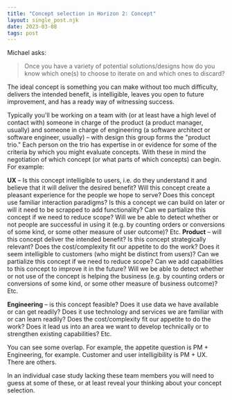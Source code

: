 ```yaml
---
title: "Concept selection in Horizon 2: Concept"
layout: single_post.njk
date: 2023-03-08
tags: post
---
```


Michael asks:

> Once you have a variety of potential solutions/designs how do you know which one(s) to choose to iterate on and which ones to discard?

The ideal concept is something you can make without too much difficulty, delivers the intended benefit, is intelligible, leaves you open to future improvement, and has a ready way of witnessing success.

Typically you'll be working on a team with (or at least have a high level of contact with) someone in charge of the product (a product manager, usually) and someone in charge of engineering (a software architect or software engineer, usually) – with design this group forms the "product trio." Each person on the trio has expertise in or evidence for some of the criteria by which you might evaluate concepts. With these in mind the negotiation of which concept (or what parts of which concepts) can begin. For example:

**UX** – Is this concept intelligible to users, i.e. do they understand it and believe that it will deliver the desired benefit? Will this concept create a pleasant experience for the people we hope to serve? Does this concept use familiar interaction paradigms? Is this a concept we can build on later or will it need to be scrapped to add functionality? Can we partialize this concept if we need to reduce scope? Will we be able to detect whether or not people are successful in using it (e.g. by counting orders or conversions of some kind, or some other measure of user outcome)? Etc.
**Product** – will this concept deliver the intended benefit? Is this concept strategically relevant? Does the cost/complexity fit our appetite to do the work? Does it seem intelligible to customers (who might be distinct from users)? Can we partialize this concept if we need to reduce scope? Can we add capabilities to this concept to improve it in the future? Will we be able to detect whether or not use of the concept is helping the business (e.g. by counting orders or conversions of some kind, or some other measure of business outcome)? Etc.

**Engineering** – is this concept feasible? Does it use data we have available or can get readily? Does it use technology and services we are familiar with or can learn readily? Does the cost/complexity fit our appetite to do the work? Does it lead us into an area we want to develop technically or to strengthen existing capabilities? Etc.

You can see some overlap. For example, the appetite question is PM + Engineering, for example. Customer and user intelligibility is PM + UX. There are others.

In an individual case study lacking these team members you will need to guess at some of these, or at least reveal your thinking about your concept selection.
